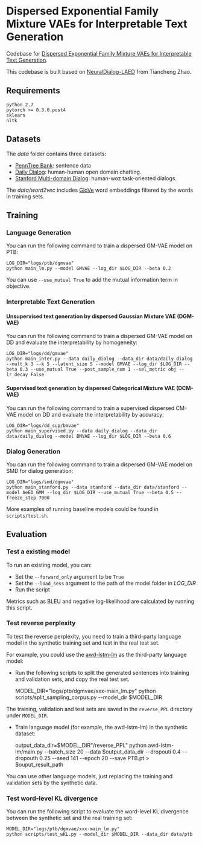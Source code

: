 # Dispersed Exponential Family Mixture VAEs for Interpretable Text Generation
Codebase for [Dispersed Exponential Family Mixture VAEs for Interpretable Text Generation](https://arxiv.org/abs/1906.06719).

This codebase is built based on [NeuralDialog-LAED](https://github.com/snakeztc/NeuralDialog-LAED) from Tiancheng Zhao.

## Requirements
    python 2.7
    pytorch >= 0.3.0.post4
    sklearn
    nltk

## Datasets
The *data* folder contains three datasets:
- [PennTree Bank](https://github.com/townie/PTB-dataset-from-Tomas-Mikolov-s-webpage/tree/master/data): sentence data
- [Daily Dialog](https://arxiv.org/abs/1710.03957): human-human open domain chatting.
- [Stanford Multi-domain Dialog](https://nlp.stanford.edu/blog/a-new-multi-turn-multi-domain-task-oriented-dialogue-dataset/): human-woz task-oriented dialogs.

The *data/word2vec* includes [GloVe](https://nlp.stanford.edu/projects/glove/.) word embeddings filtered by the words in training sets.


## Training

### Language Generation

You can run the following command to train a dispersed GM-VAE model on PTB:
    
    LOG_DIR="logs/ptb/dgmvae"
    python main_lm.py --model GMVAE --log_dir $LOG_DIR --beta 0.2

You can use `--use_mutual True` to add the mutual information term in objective.

### Interpretable Text Generation

#### Unsupervised text generation by dispersed Gaussian Mixture VAE (DGM-VAE)

You can run the following command to train a dispersed GM-VAE model on DD and evaluate the interpretability by homogeneity:
    
    LOG_DIR="logs/dd/gmvae"
    python main_inter.py --data daily_dialog --data_dir data/daily_dialog --mult_k 3 --k 5 --latent_size 5 --model GMVAE --log_dir $LOG_DIR --beta 0.3 --use_mutual True --post_sample_num 1 --sel_metric obj --lr_decay False

#### Supervised text generation by dispersed Categorical Mixture VAE (DCM-VAE)

You can run the following command to train a supervised dispersed CM-VAE model on DD and evaluate the interpretability by accuracy:
    
    LOG_DIR="logs/dd_sup/bmvae"
    python main_supervised.py --data daily_dialog --data_dir data/daily_dialog --model BMVAE --log_dir $LOG_DIR --beta 0.6


### Dialog Generation

You can run the following command to train a dispersed GM-VAE model on SMD for dialog generation:

    LOG_DIR="logs/smd/dgmvae"
    python main_stanford.py --data stanford --data_dir data/stanford --model AeED_GMM --log_dir $LOG_DIR --use_mutual True --beta 0.5 --freeze_step 7000


More examples of running baseline models could be found in `scripts/test.sh`.

## Evaluation

### Test a existing model

To run an existing model, you can:

- Set the `--forward_only` argument to be `True`
- Set the `--load_sess` argument to the path of the model folder in *LOG_DIR*
- Run the script 

Metrics such as BLEU and negative log-likelihood are calculated by running this script.


### Test reverse perplexity

To test the reverse perplexity, you need to train a third-party language model in the synthetic training set and test in the real test set. 

For example, you could use the [awd-lstm-lm](https://github.com/salesforce/awd-lstm-lm) as the third-party language model:

- Run the following scripts to split the generated sentences into training and validation sets, and copy the real test set.



    MODEL_DIR="logs/ptb/dgmvae/xxx-main_lm.py"
    python scripts/split_sampling_corpus.py --model_dir $MODEL_DIR

The training, validation and test sets are saved in the `reverse_PPL` directory under `MODEL_DIR`.

- Train language model (for example, the awd-lstm-lm) in the synthetic dataset:



    output_data_dir=$MODEL_DIR"/reverse_PPL"
    python awd-lstm-lm/main.py --batch_size 20 --data $output_data_dir --dropouti 0.4 --dropouth 0.25 --seed 141 --epoch 20 --save PTB.pt > $ouput_result_path

You can use other language models, just replacing the training and validation sets by the synthetic data.

### Test word-level KL divergence

You can run the following script to evaluate the word-level KL divergence between the synthetic set and the real training set:


    MODEL_DIR="logs/ptb/dgmvae/xxx-main_lm.py"
    python scripts/test_wKL.py --model_dir $MODEL_DIR --data_dir data/ptb
    

